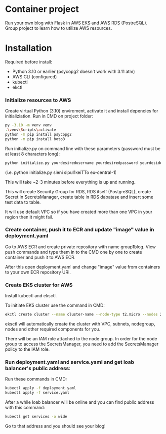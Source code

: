 # Container project
Run your own blog with Flask in AWS EKS and AWS RDS (PostreSQL). Group project to learn how to utilize AWS resources.

# Installation
Required before install:
* Python 3.10 or earlier (psycopg2 doesn't work with 3.11 atm)
* AWS CLI (configured)
* kubectl
* ekctl

### Initialize resources to AWS
Create virtual Python (3.10) enviroment, activate it and install depencies for initializiation. Run in CMD on project folder:
```bash
py -3.10 -m venv venv
.\venv\Scripts\activate
python -m pip install psycopg2
python -m pip install boto3
```

Run initialize.py on command line with these parameters (password must be at least 8 characters long):
```bash
python initialize.py yourdesiredusername yourdesiredpassword yourdesideredawsregion
```
(i.e. python initialize.py sieni sipul1keiTTo eu-central-1)

This will take ~2-3 minutes before everything is up and running.

This will create Security Group for RDS, RDS itself (PostgreSQL), create Secret in SecretsManager, create table in RDS dabatase and insert some test data to table.

It will use default VPC so if you have created more than one VPC in your region then it might fail.

### Create container, push it to ECR and update "image" value in deployment.yaml
Go to AWS ECR and create private repository with name group1blog. View push commands and type them in to the CMD one by one to create container and push it to AWS ECR.

After this open deployment.yaml and change "image" value from containers to your own ECR repository URI.

### Create EKS cluster for AWS
Install kubectl and eksctl.

To initiate EKS cluster use the command in CMD:
```bash
ekctl create cluster --name cluster-name --node-type t2.micro --nodes 2
```

eksctl will automatically create the cluster with VPC, subnets, nodegroup, nodes and other required components for you.

There will be an IAM role attached to the node group. In order for the node group to access the SecretsManager, you need to add the SecretsManager policy to the IAM role.

### Run deployment.yaml and service.yaml and get loab balancer's public address:
Run these commands in CMD:
```bash
kubectl apply -f deployment.yaml
kubectl apply -f service.yaml
```

After a while loab balancer will be online and you can find public address with this command:
```bash
kubectl get services -o wide
```

Go to that address and you should see your blog!